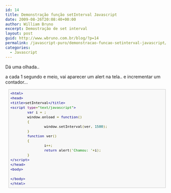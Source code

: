 ```yaml
---
id: 14
title: Demonstração função setInterval Javascript
date: 2009-08-26T20:08:40+00:00
author: William Bruno
excerpt: Demostração de set interval
layout: post
guid: http://www.wbruno.com.br/blog/?p=14
permalink: /javascript-puro/demonstracao-funcao-setinterval-javascript/
categories:
  - Javascript
---
```

Dá uma olhada..
  
a cada 1 segundo e meio, vai aparecer um alert na tela.. e incrementar um contador&#8230;

<pre style="margin-top: 0px; margin-right: 0px; margin-bottom: 0px; margin-left: 10px; background-image: initial; background-repeat: initial; background-attachment: initial; -webkit-background-clip: initial; -webkit-background-origin: initial; background-color: #f8f8f8; overflow-x: auto; overflow-y: auto; font-size: 11px; line-height: 15px; background-position: initial initial; padding: 5px; border: 1px solid #c9c9c9;"><span style="color: #000088;">&lt;html&gt;</span><span style="color: #000000;">
</span><span style="color: #000088;">&lt;head&gt;</span><span style="color: #000000;">
</span><span style="color: #000088;">&lt;title&gt;</span><span style="color: #000000;">setInterval</span><span style="color: #000088;">&lt;/title&gt;</span><span style="color: #000000;">
</span><span style="color: #000088;">&lt;script</span><span style="color: #000000;"> </span><span style="color: #660066;">type</span><span style="color: #666600;">=</span><span style="color: #008800;">"text/javascript"</span><span style="color: #000088;">&gt;</span><span style="color: #000000;">
        </span><span style="color: #000088;">var</span><span style="color: #000000;"> i </span><span style="color: #666600;">=</span><span style="color: #000000;"> </span><span style="color: #006666;"></span><span style="color: #666600;">;</span><span style="color: #000000;">
        window</span><span style="color: #666600;">.</span><span style="color: #000000;">onload </span><span style="color: #666600;">=</span><span style="color: #000000;"> </span><span style="color: #000088;">function</span><span style="color: #666600;">()</span><span style="color: #000000;">
        </span><span style="color: #666600;">{</span><span style="color: #000000;">
                window</span><span style="color: #666600;">.</span><span style="color: #000000;">setInterval</span><span style="color: #666600;">(</span><span style="color: #000000;">ver</span><span style="color: #666600;">,</span><span style="color: #000000;"> </span><span style="color: #006666;">1500</span><span style="color: #666600;">);</span><span style="color: #000000;">
        </span><span style="color: #666600;">}</span><span style="color: #000000;">
        </span><span style="color: #000088;">function</span><span style="color: #000000;"> ver</span><span style="color: #666600;">()</span><span style="color: #000000;">
        </span><span style="color: #666600;">{</span><span style="color: #000000;">
                i</span><span style="color: #666600;">++;</span><span style="color: #000000;">
                </span><span style="color: #000088;">return</span><span style="color: #000000;"> alert</span><span style="color: #666600;">(</span><span style="color: #008800;">'Chamou: '</span><span style="color: #666600;">+</span><span style="color: #000000;">i</span><span style="color: #666600;">);</span><span style="color: #000000;">
        </span><span style="color: #666600;">}</span><span style="color: #000000;">
</span><span style="color: #000088;">&lt;/script&gt;</span><span style="color: #000000;">
</span><span style="color: #000088;">&lt;/head&gt;</span><span style="color: #000000;">
</span><span style="color: #000088;">&lt;body&gt;</span><span style="color: #000000;">

</span><span style="color: #000088;">&lt;/body&gt;</span><span style="color: #000000;">
</span><span style="color: #000088;">&lt;/html&gt;</span></pre>